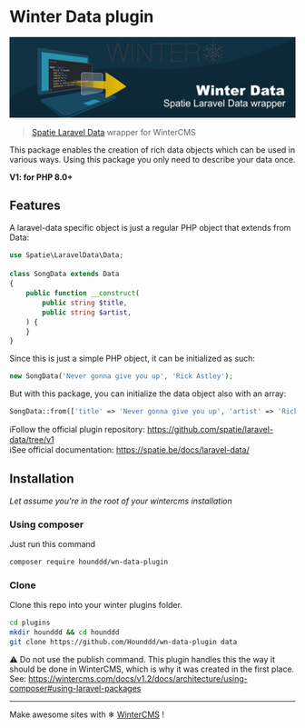# Winter Data plugin

![Winter Data](https://github.com/hounddd/wn-data-plugin/blob/main/.github/Data-plugin.png?raw=true)

> [Spatie Laravel Data](https://github.com/spatie/laravel-google-calendar) wrapper for WinterCMS

This package enables the creation of rich data objects which can be used in various ways. Using this package you only need to describe your data once.

**V1: for PHP 8.0+**

## Features

A laravel-data specific object is just a regular PHP object that extends from Data:

```php
use Spatie\LaravelData\Data;

class SongData extends Data
{
    public function __construct(
        public string $title,
        public string $artist,
    ) {
    }
}
```
Since this is just a simple PHP object, it can be initialized as such:

```php
new SongData('Never gonna give you up', 'Rick Astley');
```

But with this package, you can initialize the data object also with an array:

```php
SongData::from(['title' => 'Never gonna give you up', 'artist' => 'Rick Astley']);
```

ℹFollow the official plugin repository: https://github.com/spatie/laravel-data/tree/v1  
ℹSee official documentation: https://spatie.be/docs/laravel-data/


## Installation
*Let assume you're in the root of your wintercms installation*

### Using composer
Just run this command
```bash
composer require hounddd/wn-data-plugin
```

### Clone
Clone this repo into your winter plugins folder.

```bash
cd plugins
mkdir hounddd && cd hounddd
git clone https://github.com/Hounddd/wn-data-plugin data
```

⚠ Do not use the publish command. This plugin handles this the way it should be done in WinterCMS, which is why it was created in the first place.  
See: https://wintercms.com/docs/v1.2/docs/architecture/using-composer#using-laravel-packages


***
Make awesome sites with ❄ [WinterCMS](https://wintercms.com) !
